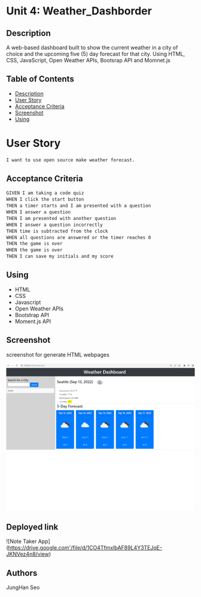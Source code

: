# Unit 4: Weather_Dashborder

## Description
A web-based dashboard built to show the current weather in a city of choice and the upcoming five (5) day forecast for that city. Using HTML, CSS, JavaScript, Open Weather APIs, Bootsrap API and Momnet.js 

## Table of Contents

- [Description](#description)
- [User Story](#user-story)
- [Acceptance Criteria](#acceptance-criteria)
- [Screenshot](#screenshot)
- [Using](#Using)




# User Story

```md
I want to use open source make weather forecast.
```

## Acceptance Criteria

```md
GIVEN I am taking a code quiz
WHEN I click the start button
THEN a timer starts and I am presented with a question
WHEN I answer a question
THEN I am presented with another question
WHEN I answer a question incorrectly
THEN time is subtracted from the clock
WHEN all questions are answered or the timer reaches 0
THEN the game is over
WHEN the game is over
THEN I can save my initials and my score
```
## Using

* HTML
* CSS
* Javascript
* Open Weather APIs 
* Bootstrap API
* Moment.js API


## Screenshot

screenshot for generate HTML webpages

![screenshot](./assets/images/weather-Homepage.png) 

## Deployed link

![Note Taker App] (https://drive.google.com'/file/d/1CO4TfmxIbAF89L4Y3TEJqE-JKNVez4n8/view) 

## Authors
JungHan Seo